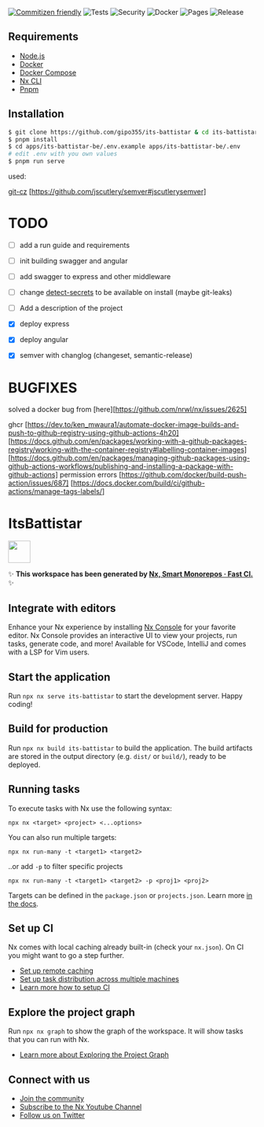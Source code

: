 [![Commitizen friendly](https://img.shields.io/badge/commitizen-friendly-brightgreen.svg)](http://commitizen.github.io/cz-cli/)
![Tests](https://github.com/gipo355/its-battistar/actions/workflows/snyk.yml/badge.svg)
![Security](https://github.com/gipo355/its-battistar/actions/workflows/snyk.yml/badge.svg)
![Docker](https://github.com/gipo355/its-battistar/actions/workflows/ghcr.yml/badge.svg)
![Pages](https://github.com/gipo355/its-battistar/actions/workflows/pages.yml/badge.svg)
![Release](https://github.com/gipo355/its-battistar/actions/workflows/release.yml/badge.svg)

## Requirements

- [Node.js](https://nodejs.org/en/download/)
- [Docker](https://docs.docker.com/get-docker/)
- [Docker Compose](https://docs.docker.com/compose/install/)
- [Nx CLI](https://nx.dev/latest/angular/getting-started/nx-setup)
- [Pnpm](https://pnpm.io/installation)

## Installation

```bash
$ git clone https://github.com/gipo355/its-battistar & cd its-battistar
$ pnpm install
$ cd apps/its-battistar-be/.env.example apps/its-battistar-be/.env
# edit .env with you own values
$ pnpm run serve
```

used:

[git-cz](https://cz-git.qbb.sh/guide/)
[https://github.com/jscutlery/semver#jscutlerysemver]

# TODO

- [ ] add a run guide and requirements

- [ ] init building swagger and angular

- [ ] add swagger to express and other middleware

- [ ] change [detect-secrets](https://github.com/Yelp/detect-secrets) to be
      available on install (maybe git-leaks)

- [ ] Add a description of the project

- [x] deploy express

- [x] deploy angular

- [x] semver with changlog (changeset, semantic-release)

# BUGFIXES

solved a docker bug from [here][https://github.com/nrwl/nx/issues/2625]

ghcr
[https://dev.to/ken_mwaura1/automate-docker-image-builds-and-push-to-github-registry-using-github-actions-4h20]
[https://docs.github.com/en/packages/working-with-a-github-packages-registry/working-with-the-container-registry#labelling-container-images]
[https://docs.github.com/en/packages/managing-github-packages-using-github-actions-workflows/publishing-and-installing-a-package-with-github-actions]
permission errors [https://github.com/docker/build-push-action/issues/687]
[https://docs.docker.com/build/ci/github-actions/manage-tags-labels/]

# ItsBattistar

<a alt="Nx logo" href="https://nx.dev" target="_blank" rel="noreferrer"><img src="https://raw.githubusercontent.com/nrwl/nx/master/images/nx-logo.png" width="45"></a>

✨ **This workspace has been generated by
[Nx, Smart Monorepos · Fast CI.](https://nx.dev)** ✨

## Integrate with editors

Enhance your Nx experience by installing [Nx Console](https://nx.dev/nx-console)
for your favorite editor. Nx Console provides an interactive UI to view your
projects, run tasks, generate code, and more! Available for VSCode, IntelliJ and
comes with a LSP for Vim users.

## Start the application

Run `npx nx serve its-battistar` to start the development server. Happy coding!

## Build for production

Run `npx nx build its-battistar` to build the application. The build artifacts
are stored in the output directory (e.g. `dist/` or `build/`), ready to be
deployed.

## Running tasks

To execute tasks with Nx use the following syntax:

```
npx nx <target> <project> <...options>
```

You can also run multiple targets:

```
npx nx run-many -t <target1> <target2>
```

..or add `-p` to filter specific projects

```
npx nx run-many -t <target1> <target2> -p <proj1> <proj2>
```

Targets can be defined in the `package.json` or `projects.json`. Learn more
[in the docs](https://nx.dev/features/run-tasks).

## Set up CI

Nx comes with local caching already built-in (check your `nx.json`). On CI you
might want to go a step further.

- [Set up remote caching](https://nx.dev/features/share-your-cache)
- [Set up task distribution across multiple machines](https://nx.dev/nx-cloud/features/distribute-task-execution)
- [Learn more how to setup CI](https://nx.dev/recipes/ci)

## Explore the project graph

Run `npx nx graph` to show the graph of the workspace. It will show tasks that
you can run with Nx.

- [Learn more about Exploring the Project Graph](https://nx.dev/core-features/explore-graph)

## Connect with us

- [Join the community](https://nx.dev/community)
- [Subscribe to the Nx Youtube Channel](https://www.youtube.com/@nxdevtools)
- [Follow us on Twitter](https://twitter.com/nxdevtools)

